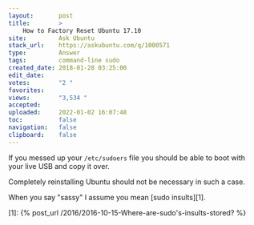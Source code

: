 ```yaml
---
layout:       post
title:        >
    How to Factory Reset Ubuntu 17.10
site:         Ask Ubuntu
stack_url:    https://askubuntu.com/q/1000571
type:         Answer
tags:         command-line sudo
created_date: 2018-01-28 03:25:00
edit_date:    
votes:        "2 "
favorites:    
views:        "3,534 "
accepted:     
uploaded:     2022-01-02 16:07:48
toc:          false
navigation:   false
clipboard:    false
---
```


If you messed up your `/etc/sudoers` file you should be able to boot with your live USB and copy it over.

Completely reinstalling Ubuntu should not be necessary in such a case. 

When you say "sassy" I assume you mean [sudo insults][1].

  [1]: {% post_url /2016/2016-10-15-Where-are-sudo's-insults-stored? %}
